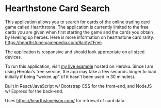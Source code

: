 # Hearthstone Card Search

This application allows you to search for cards of the online trading card game called Hearthstone. The application is currently limited to the free cards you are given when first starting the game and the cards you obtain by leveling up heroes. Here is more information on hearthstone card rarity: https://hearthstone.gamepedia.com/Rarity#Free.

The application is responsive and should look appropriate on all sized devices. 

To run this application, visit <a href="https://hearthstone-card-search.herokuapp.com/" target="_blank">my live example</a> hosted on Heroku. Since I am using Heroku's free service, the app may take a few seconds longer to load initially if being "woken up" (if it hasn't been used in 30 minutes).

Built in React/JavaScript w/ Bootstrap CSS for the front-end, and NodeJS w/ Express for the back-end.

Uses https://hearthstonejson.com/ for retrieval of card data.
